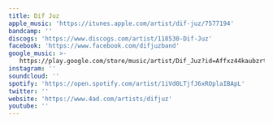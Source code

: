 ```yaml
---
title: Dif Juz
apple_music: 'https://itunes.apple.com/artist/dif-juz/7577194'
bandcamp: ''
discogs: 'https://www.discogs.com/artist/118530-Dif-Juz'
facebook: 'https://www.facebook.com/difjuzband'
google_music: >-
   https://play.google.com/store/music/artist/Dif_Juz?id=Affxz44kaubzrtuou73vqaze3ku
instagram: ''
soundcloud: ''
spotify: 'https://open.spotify.com/artist/1iVd0LTjfJ6xROplaIBApL'
twitter: ''
website: 'https://www.4ad.com/artists/difjuz'
youtube: ''
---
```

